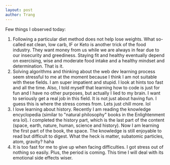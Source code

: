 ```yaml
---
layout: post
author: Trang
---
```


Few things I observed today:

<ol>
<li> Following a particular diet method does not help lose weights. What so-called eat clean, low carb, IF or Keto is another trick of the food industry. They want money from us while we are always in fear due to our insecurity and greediness. Staying fit and healthy eventually depend on exercising, wise and moderate food intake and a healthy mindset and determination. That is it. </li>

<li> Solving algorithms and thinking about the web dev learning process seem stressful to me at the moment because I think I am not suitable with these fields. I am super impatient and stupid. I look at hints too fast and all the time. Also, I told myself that learning how to code is just for fun and I have no other purposes, but actually I lied to my brain. I want to seriously get a real job in this field. It is not just about having fun. I guess this is where the stress comes from. Lets just chill more. lol </li>

<li> I love learning about history. Recently I am reading the knowledge encyclopedia (similar to "natural philosophy" books in the Enlightenment era lol). I completed the history part, which is the last part of the content (space, earth, nature, human, science and history). Now I am learning the first part of the book, the space. The knowledge is still enjoyable to read but difficult to digest. What the heck is matter, subatomic particles, atom, gravity? haha </li>

<li> It is too fast for me to give up when facing difficulties. I got stress out of nothing so easily. Plus, the period is coming. This time I will deal with its emotional side effects wiser.</li>
</ol>
